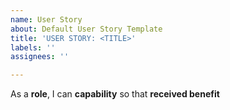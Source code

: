 ```yaml
---
name: User Story
about: Default User Story Template
title: 'USER STORY: <TITLE>'
labels: ''
assignees: ''

---
```


As a **role**, I can **capability** so that **received benefit**

